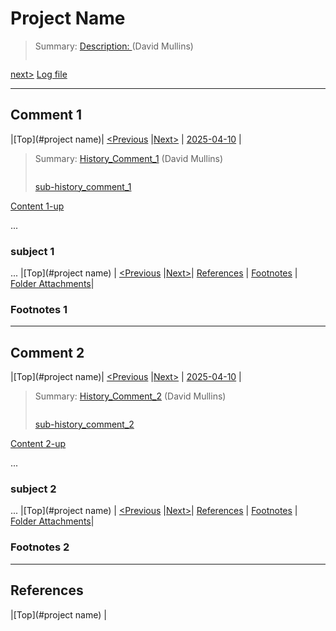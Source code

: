 # Project Name

> Summary: [Description: <shorTitle> ](log/history-logs.md#Description ) (David Mullins)
>
> ```bash
> 
> ```

[next>](#comment-1)  [Log file](log/history-logs.md)

---
## Comment 1
|[Top](#project name)| [<Previous](#comment-0) |[Next>](#comment-2) | [2025-04-10](log/logs.md#2025-04-10) |

> Summary: [History_Comment_1](log/history-logs.md#history-comment-1) (David Mullins)
>
> ```bash
> 
> ```
>
>  [sub-history_comment_1](log/history-logs.md#sub-history-comment-1) 

[Content 1-up](#comment-1)

...
### subject 1

...
|[Top](#project name) | [<Previous](#comment-0) |[Next>](#comment-2)| [References](#references) | [Footnotes](#footnotese-1) | [Folder Attachments](./assets/comment-1/Readme.md)|


### Footnotes 1
---
## Comment 2
|[Top](#project name)| [<Previous](#comment-1) |[Next>](#comment-3) | [2025-04-10](log/logs.md#2025-04-10) |

> Summary: [History_Comment_2](log/history-logs.md#history-comment-2) (David Mullins)
>
> ```bash
> 
> ```
>
>  [sub-history_comment_2](log/history-logs.md#sub-history-comment-2) 

[Content 2-up](#comment-2)

...
### subject 2

...
|[Top](#project name) | [<Previous](#comment-1) |[Next>](#comment-3)| [References](#references) | [Footnotes](#footnotese-2) | [Folder Attachments](./assets/comment-2/Readme.md)|


### Footnotes 2
---
## References

|[Top](#project name) |
